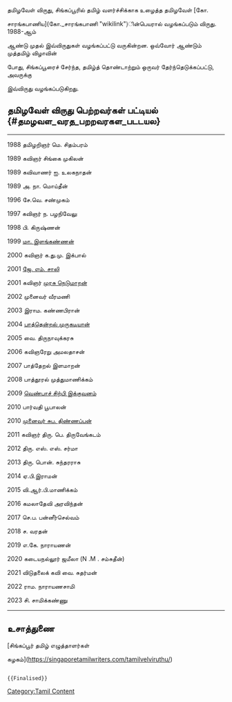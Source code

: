 தமிழவேள் விருது, சிங்கப்பூரில் தமிழ் வளர்ச்சிக்காக உழைத்த தமிழவேள் [கோ.
சாரங்கபாணிய](கோ._சாரங்கபாணி "wikilink")ின்பெயரால் வழங்கப்படும் விருது. 1988-ஆம்
ஆண்டு முதல் இவ்விருதுகள் வழங்கப்பட்டு வருகின்றன. ஒவ்வோர் ஆண்டும் முத்தமிழ் விழாவின்
போது, சிங்கப்பூரைச் சேர்ந்த, தமிழ்த் தொண்டாற்றும் ஒருவர் தேர்ந்தெடுக்கப்பட்டு, அவருக்கு
இவ்விருது வழங்கப்படுகிறது.

## தமிழவேள் விருது பெற்றவர்கள் பட்டியல் {#தமழவள_வரத_பறறவரகள_படடயல}

  ------ ------------------------------------------------------------------
  1988   தமிழறிஞர் மெ. சிதம்பரம்
  1989   கவிஞர் சிங்கை முகிலன்
  1989   கவிவாணர் ஐ. உலகநாதன்
  1989   அ. நா. மொய்தீன்
  1996   சே.வெ. சண்முகம்
  1997   கவிஞர் ந. பழநிவேலு
  1998   பி. கிருஷ்ணன்
  1999   [மா. இளங்கண்ணன்](மா._இளங்கண்ணன் "wikilink")
  2000   கவிஞர் க.து.மு. இக்பால்
  2001   [ஜே. எம். சாலி](ஜே.எம்._சாலி "wikilink")
  2001   கவிஞர் [முரசு நெடுமாறன்](முரசு_நெடுமாறன் "wikilink")
  2002   முனைவர் வீரமணி
  2003   இராம. கண்ணபிரான்
  2004   [பாத்தென்றல் முருகடியான்](வே._பழநி_(பாத்தென்றல்_முருகடியான்) "wikilink")
  2005   வை. திருநாவுக்கரசு
  2006   கவிஞரேறு அமலதாசன்
  2007   பாத்தேறல் இளமாறன்
  2008   பாத்தூரல் முத்துமாணிக்கம்
  2009   [வெண்பாச் சிற்பி இக்குவனம்](வி._இக்குவனம் "wikilink")
  2010   பார்வதி பூபாலன்
  2010   [முனைவர் சுப. திண்ணப்பன்](சுப._திண்ணப்பன் "wikilink")
  2011   கவிஞர் திரு. பெ. திருவேங்கடம்
  2012   திரு. எஸ். எஸ். சர்மா
  2013   திரு. பொன். சுந்தரராசு
  2014   ஏ.பி.இராமன்
  2015   வி.ஆர்.பி.மாணிக்கம்
  2016   கமலாதேவி அரவிந்தன்
  2017   செ.ப. பன்னீர்செல்வம்
  2018   ச. வரதன்
  2019   எ.கே. நாராயணன்
  2020   கடையநல்லூர் ஜமீலா (N .M . சம்சுதீன்)
  2021   விடுதலைக் கவி வை. சுதர்மன்
  2022   ராம. நாராயணசாமி
  2023   சி. சாமிக்­கண்ணு
  ------ ------------------------------------------------------------------

## உசாத்துணை

[சிங்கப்பூர் தமிழ் எழுத்தாளர்கள்
கழகம்](https://singaporetamilwriters.com/tamilvelviruthu/)

```{=mediawiki}
{{Finalised}}
```
[Category:Tamil Content](Category:Tamil_Content "wikilink")
